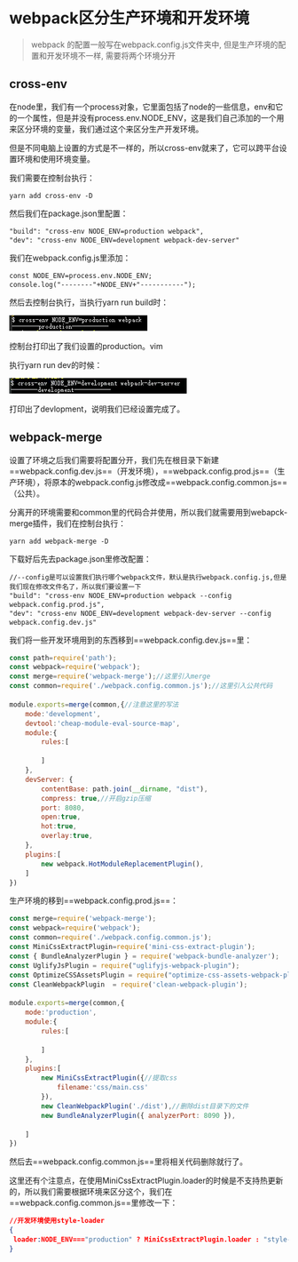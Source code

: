 # webpack区分生产环境和开发环境

> webpack 的配置一般写在webpack.config.js文件夹中, 但是生产环境的配置和开发环境不一样, 需要将两个环境分开

## cross-env

在node里，我们有一个process对象，它里面包括了node的一些信息，env和它的一个属性，但是并没有process.env.NODE_ENV，这是我们自己添加的一个用来区分环境的变量，我们通过这个来区分生产开发环境。

但是不同电脑上设置的方式是不一样的，所以cross-env就来了，它可以跨平台设置环境和使用环境变量。

我们需要在控制台执行：

```shell
yarn add cross-env -D
```

然后我们在package.json里配置：

```shell
"build": "cross-env NODE_ENV=production webpack",
"dev": "cross-env NODE_ENV=development webpack-dev-server"
```

我们在webpack.config.js里添加：

```shell
const NODE_ENV=process.env.NODE_ENV;
console.log("--------"+NODE_ENV+"-----------");
```

然后去控制台执行，当执行yarn run build时：

![在这里插入图片描述](webpack重构.assets/16903cbe8ec23b4e)

控制台打印出了我们设置的production。vim

执行yarn run dev的时候：

![在这里插入图片描述](webpack重构.assets/16903cbe8ed36e78)

打印出了devlopment，说明我们已经设置完成了。

## webpack-merge

设置了环境之后我们需要将配置分开，我们先在根目录下新建==webpack.config.dev.js==（开发环境），==webpack.config.prod.js==（生产环境），将原本的webpack.config.js修改成==webpack.config.common.js==（公共）。

分离开的环境需要和common里的代码合并使用，所以我们就需要用到webapck-merge插件，我们在控制台执行：

```shell
yarn add webpack-merge -D
```

下载好后先去package.json里修改配置：

```shell
//--config是可以设置我们执行哪个webpack文件，默认是执行webpack.config.js,但是我们现在修改文件名了，所以我们要设置一下
"build": "cross-env NODE_ENV=production webpack --config webpack.config.prod.js",
"dev": "cross-env NODE_ENV=development webpack-dev-server --config webpack.config.dev.js"
```

我们将一些开发环境用到的东西移到==webpack.config.dev.js==里：

```js
const path=require('path');
const webpack=require('webpack');
const merge=require('webpack-merge');//这里引入merge
const common=require('./webpack.config.common.js');//这里引入公共代码

module.exports=merge(common,{//注意这里的写法
    mode:'development',
    devtool:'cheap-module-eval-source-map',
    module:{
        rules:[

        ]
    },
    devServer: {
        contentBase: path.join(__dirname, "dist"),
        compress: true,//开启gzip压缩
        port: 8080,
        open:true,
        hot:true,
        overlay:true,
    },
    plugins:[
        new webpack.HotModuleReplacementPlugin(),
    ]
})
```

生产环境的移到==webpack.config.prod.js==：

```js
const merge=require('webpack-merge');
const webpack=require('webpack');
const common=require('./webpack.config.common.js');
const MiniCssExtractPlugin=require('mini-css-extract-plugin');
const { BundleAnalyzerPlugin } = require('webpack-bundle-analyzer');
const UglifyJsPlugin = require("uglifyjs-webpack-plugin");
const OptimizeCSSAssetsPlugin = require("optimize-css-assets-webpack-plugin");
const CleanWebpackPlugin  = require('clean-webpack-plugin');

module.exports=merge(common,{
    mode:'production',
    module:{
        rules:[

        ]
    },
    plugins:[
        new MiniCssExtractPlugin({//提取css
            filename:'css/main.css'
        }),
        new CleanWebpackPlugin('./dist'),//删除dist目录下的文件
        new BundleAnalyzerPlugin({ analyzerPort: 8090 }),

    ]
})
```

然后去==webpack.config.common.js==里将相关代码删除就行了。

这里还有个注意点，在使用MiniCssExtractPlugin.loader的时候是不支持热更新的，所以我们需要根据环境来区分这个，我们在==webpack.config.common.js==里修改一下：

```json
//开发环境使用style-loader
{
 loader:NODE_ENV==="production" ? MiniCssExtractPlugin.loader : "style-loader"
}
```
